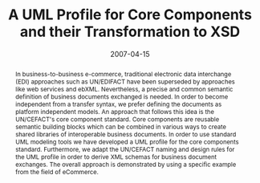 ---
abstract: In business-to-business e-commerce, traditional electronic data interchange
  (EDI) approaches such as UN/EDIFACT have been superseded by approaches like web
  services and ebXML. Nevertheless, a precise and common semantic definition of business
  documents exchanged is needed. In order to become independent from a transfer syntax,
  we prefer defining the documents as platform independent models. An approach that
  follows this idea is the UN/CEFACT's core component standard. Core components are
  reusable semantic building blocks which can be combined in various ways to create
  shared libraries of interoperable business documents. In order to use standard UML
  modeling tools we have developed a UML profile for the core components standard.
  Furthermore, we adapt the UN/CEFACT naming and design rules for the UML profile
  in order to derive XML schemas for business document exchanges. The overall approach
  is demonstrated by using a specific example from the field of eCommerce.
authors:
- Christian Huemer
- Philipp Liegl
date: '2007-04-15'
featured: false
links:
- name: Publik
  url: https://publik.tuwien.ac.at/showentry.php?ID=141013&lang=2
publication_types:
- '1'
publishDate: '2007-04-15'
specifics: 'Vortrag: IEEE 23rd International Conference on Data Engineering, Istanbul,
  Turkey; 15.04.2007 - 20.04.2007; in: "Proceeding of 2007 IEEE 23rd International
  Conference on Data Engineering Workshop", IEEE Computer Society, IEEE Catalog Number:
  07EX1627 (2007), ISBN: 1-4244-0832-6; S. 298 - 306.'
title: A UML Profile for Core Components and their Transformation to XSD
url_pdf: http://publik.tuwien.ac.at/files/pub-inf_4612.pdf
---